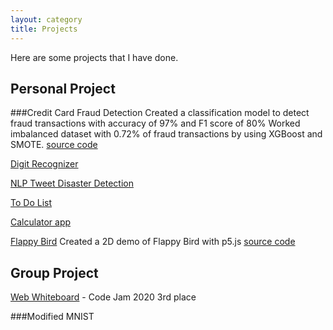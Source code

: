 ```yaml
---
layout: category
title: Projects
---
```

Here are some projects that I have done. 
## Personal Project

###Credit Card Fraud Detection
Created a classification model to detect fraud transactions with accuracy of 97% and F1 score of 80%
Worked imbalanced dataset with 0.72% of fraud transactions by using XGBoost and SMOTE. [source code](https://github.com/mytran2111/Credit_card_fraud_detection)

[Digit Recognizer]()

[NLP Tweet Disaster Detection]()

[To Do List]()

[Calculator app]()

[Flappy Bird](https://mytran2111.github.io/flappy_bird/)
Created a 2D demo of Flappy Bird with p5.js [source code](https://github.com/mytran2111/flappy_bird)

## Group Project

[Web Whiteboard](https://mytran2111.github.io/Code-Jam-2020/) - Code Jam 2020 3rd place

###Modified MNIST 

